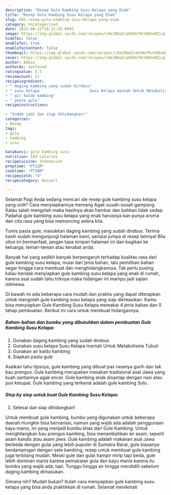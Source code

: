 ```yaml
---
description: "Resep Gule Kambing Susu Kelapa yang Enak"
title: "Resep Gule Kambing Susu Kelapa yang Enak"
slug: 605-resep-gule-kambing-susu-kelapa-yang-enak
category: Uncategorized
date: 2022-08-21T18:22:55.894Z
image: https://img-global.cpcdn.com/recipes/c9a19be2cab50ef0/680x482cq70/gule-kambing-susu-kelapa-foto-resep-utama.jpg
hideToc: false
enableToc: true
enableTocContent: false
thumbnail: https://img-global.cpcdn.com/recipes/c9a19be2cab50ef0/680x482cq70/gule-kambing-susu-kelapa-foto-resep-utama.jpg
cover: https://img-global.cpcdn.com/recipes/c9a19be2cab50ef0/680x482cq70/gule-kambing-susu-kelapa-foto-resep-utama.jpg
author: Admin
authorAv: notfound
ratingvalue: 3.5
reviewcount: 21
recipeingredient:
- " daging kambing yang sudah direbus"
- " susu kelapa                      Susu Kelapa mentah Untuk Metabolisme Tubuh"
- " air kaldu kambing"
- " pasta gule"
recipeinstructions:

- "Sudah jadi dan siap dihidangkan!"
categories:
- Resep
tags:
- gule
- kambing
- susu

katakunci: gule kambing susu 
nutrition: 144 calories
recipecuisine: Indonesian
preptime: "PT12M"
cooktime: "PT36M"
recipeyield: "4"
recipecategory: Dessert

---
```



Selamat Pagi Anda sedang mencari ide resep gule kambing susu kelapa yang unik? Cara menyiapkannya memang Agak susah-susah gampang. Kalau salah mengolah maka hasilnya akan hambar dan bahkan tidak sedap. Padahal gule kambing susu kelapa yang enak harusnya kan punya aroma dan cita rasa yang bisa memancing selera kita.


Tumis pasta gule, masukkan daging kambing yang sudah direbus. Terima kasih sudah mengunjungi halaman kami, sampai jumpa di resep lainnya! Bila situs ini bermanfaat, jangan lupa simpan halaman ini dan bagikan ke keluarga, teman-teman atau kerabat anda.

Banyak hal yang sedikit banyak berpengaruh terhadap kualitas rasa dari gule kambing susu kelapa, mulai dari jenis bahan, lalu pemilihan bahan segar hingga cara membuat dan menghidangkannya. Tak perlu pusing kalau hendak menyiapkan gule kambing susu kelapa yang enak di rumah, karena asal sudah tahu triknya maka hidangan ini mampu jadi sajian istimewa.


Di bawah ini ada beberapa cara mudah dan praktis yang dapat diterapkan untuk mengolah gule kambing susu kelapa yang siap dikreasikan. Kamu bisa menyiapkan Gule Kambing Susu Kelapa memakai 4 jenis bahan dan 0 tahap pembuatan. Berikut ini cara untuk membuat hidangannya.

<!--inarticleads1-->

##### Bahan-bahan dan bumbu yang dibutuhkan dalam pembuatan Gule Kambing Susu Kelapa:

1. Gunakan  daging kambing yang sudah direbus
1. Gunakan  susu kelapa                      Susu Kelapa mentah Untuk Metabolisme Tubuh
1. Gunakan  air kaldu kambing
1. Siapkan  pasta gule


Asalkan tahu tipsnya, gule kambing yang dibuat pas rasanya gurih dan tak bau prengus. Gule kambing merupakan masakan tradisional asal Jawa yang kuah santannya agak encer. Gule kambing enak disantap dengan nasi atau pun ketupat. Gule kambing yang terkenal adalah gule kambing Solo. 

<!--inarticleads2-->

##### Step by step untuk buat Gule Kambing Susu Kelapa:


1. Selesai dan siap dihidangkan!

Untuk membuat gule kambing, bumbu yang digunakan untuk beberapa daerah mungkin bisa bervariasi, namun yang wajib ada adalah penggunaan kayu manis, ini yang menjadi bumbu khas dari Gule Kambing. Untuk menghilangkan bau prengus kambing, bisa menambahkan air asam, seperti asam kandis atau asam jawa. Gule kambing adalah makanan asal Jawa berbeda dengan gulai yang lebih pupuler di Sumatra Barat, gule biasanya berdampingan dengan sete kambing, resep untuk membuat gule kambing juga terbilang mudah. Meski gule dan gulai hampir mirip tapi beda, gule lebih dominan manis karena pemakaian gula dan kayu manis karena itu bumbu yang wajib ada, tapi. Tunggu hingga air hingga mendidih sebelum daging kambing dimasukan. 

Gimana nih? Mudah bukan? Itulah cara menyiapkan gule kambing susu kelapa yang bisa anda praktikkan di rumah. Selamat menikmati
